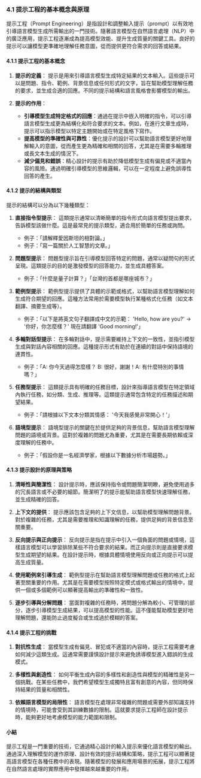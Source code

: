 ### **4.1 提示工程的基本概念與原理**

提示工程（Prompt Engineering）是指設計和調整輸入提示（prompt）以有效地引導語言模型生成所需輸出的一門技術。隨著語言模型在自然語言處理（NLP）中的廣泛應用，提示工程逐漸成為提高模型效能、提升生成質量的關鍵工具。良好的提示可以讓模型更準確地理解任務意圖，從而提供更符合需求的回答或結果。

#### **4.1.1 提示工程的基本概念**

1. **提示的定義**：
   提示是用來引導語言模型生成特定結果的文本輸入。這些提示可以是問題、指令、範例、背景信息或任何形式的文字，旨在幫助模型理解任務的要求，並生成合適的回應。不同的提示結構和語言風格會影響模型的輸出。

2. **提示的作用**：
   - **引導模型生成特定格式的回應**：通過在提示中嵌入明確的指令，可以引導語言模型生成更為結構化和符合要求的文本。例如，在進行文章生成時，提示可以指示模型以特定主題開始或在特定風格下寫作。
   - **提高模型的準確性與可靠性**：優化提示的設計可以幫助語言模型更好地理解輸入的意圖，從而產生更為精確和相關的回答，尤其是在需要多輪推理或長文本生成的情況下。
   - **減少偏見和錯誤**：精心設計的提示有助於降低模型生成有偏見或不適當內容的風險。通過明確引導模型的思維邏輯，可以在一定程度上避免誤導性回答的產生。

#### **4.1.2 提示的結構與類型**

提示的結構可以分為以下幾種類型：

1. **直接指令型提示**：
   這類提示通常以清晰簡單的指令形式向語言模型提出要求，告訴模型該做什麼。這是最常見的提示類型，適合用於簡單的任務或詢問。
   - 例子：「請解釋愛因斯坦的相對論。」
   - 例子：「寫一篇關於人工智慧的文章。」

2. **問題型提示**：
   問題型提示旨在引導模型回答特定的問題，通常以疑問句的形式呈現。這類提示的目的是激發模型的回答能力，並生成具體答案。
   - 例子：「什麼是量子計算？」「台灣的首都是哪座城市？」

3. **範例型提示**：
   範例型提示提供了具體的示範或格式，以幫助語言模型理解如何生成符合期望的回應。這種方法常用於需要模型執行某種格式化任務（如文本翻譯、摘要生成等）。
   - 例子：「以下是將英文句子翻譯成中文的示範： 'Hello, how are you?' → '你好，你怎麼樣？' 現在請翻譯 'Good morning!'」
   
4. **多輪對話型提示**：
   在多輪對話中，提示需要維持上下文的一致性，並指引模型生成與對話內容相關的回應。這種提示形式有助於在連續的對話中保持語境的連貫性。
   - 例子：「A: 你今天過得怎麼樣？ B: 很好，謝謝！A: 有什麼特別的事情嗎？」

5. **任務型提示**：
   這類提示具有明確的任務目標，設計來指導語言模型在特定領域內執行任務，如分類、生成、推理等。這類提示通常包含特定的任務描述和期望結果。
   - 例子：「請根據以下文本分類其情感： '今天我感覺非常開心！'」

6. **語境型提示**：
   語境型提示的關鍵在於提供足夠的背景信息，幫助語言模型理解問題的語境或背景。這對於複雜的問題尤為重要，尤其是在需要長期依賴或深度理解的任務中。
   - 例子：「假設你是一名經濟學家，根據以下數據分析市場趨勢。」

#### **4.1.3 提示設計的原理與策略**

1. **清晰性與簡潔性**：
   設計提示時，應該保持指令或問題簡潔明瞭，避免使用過多的冗長語言或不必要的細節。簡潔明了的提示能幫助語言模型快速理解任務，並生成精確的回答。

2. **上下文的提供**：
   提示應該包含足夠的上下文信息，以幫助模型理解問題背景。對於複雜的任務，尤其是需要推理和知識理解的任務，提供足夠的背景信息至關重要。

3. **反向提示與正向提示**：
   反向提示是指在提示中引入一個負面的問題或情境，這樣語言模型可以學習排除某些不符合要求的結果。而正向提示則是直接要求模型生成期望的結果。在設計提示時，根據具體情境使用反向或正向提示可以提高生成質量。

4. **使用範例來引導生成**：
   範例型提示在幫助語言模型理解問題或任務的格式上起著至關重要的作用。尤其是在需要模型按照特定模式或格式輸出的情境中，提供一個或多個範例可以顯著提高輸出的準確性和一致性。

5. **逐步引導與分解問題**：
   當面對複雜的任務時，將問題分解為較小、可管理的部分，逐步引導模型生成結果，可以提高模型的性能。這不僅能幫助模型更好地理解問題，還能防止過度擬合或生成過於模糊的答案。

#### **4.1.4 提示工程的挑戰**

1. **對抗性生成**：
   當模型生成有偏見、冒犯或不適當的內容時，提示工程需要考慮如何減少這類生成。這通常需要謹慎設計提示來避免誘導模型進入錯誤的生成模式。

2. **多樣性與創造性**：
   如何平衡生成內容的多樣性和創造性與模型的精確性是另一個挑戰。在某些任務中，我們希望模型生成獨特且富有創意的內容，但同時保持結果的質量和相關性。

3. **依賴語言模型的局限性**：
   語言模型在處理非常複雜的問題或需要外部知識支持的情境時，可能會受到其訓練數據的限制。這就要求提示工程師在設計提示時，能夠更好地考慮模型的能力範圍和限制。

#### **小結**

提示工程是一門重要的技術，它通過精心設計的輸入提示來優化語言模型的輸出。通過深入理解模型的運作原理、設計有效的提示結構和策略，提示工程可以顯著提高語言模型在各種任務中的表現。隨著模型的發展和應用場景的拓展，提示工程將在自然語言處理的實際應用中發揮越來越重要的作用。